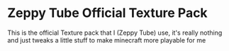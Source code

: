 # Zeppy Tube Official Texture Pack
 This is the official Texture pack that I (Zeppy Tube) use, it's really nothing and just tweaks a little stuff to make minecraft more playable for me
